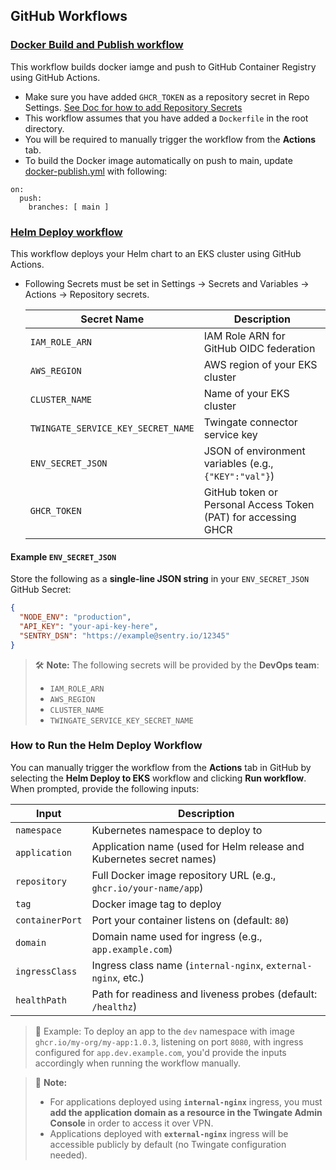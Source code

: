 ## GitHub Workflows

### [Docker Build and Publish workflow](.github/workflows/docker-publish.yml)

This workflow builds docker iamge and push to GitHub Container Registry using GitHub Actions.

- Make sure you have added `GHCR_TOKEN` as a repository secret in Repo Settings. [See Doc for how to add Repository Secrets](https://docs.github.com/en/actions/security-for-github-actions/security-guides/using-secrets-in-github-actions#creating-secrets-for-a-repository)
- This workflow assumes that you have added a `Dockerfile` in the root directory.
- You will be required to manually trigger the workflow from the **Actions** tab.
- To build the Docker image automatically on push to main, update [docker-publish.yml](.github/workflows/docker-publish.yml) with following:
```aiignore
on:
  push:
    branches: [ main ]
```

### [Helm Deploy workflow](.github/workflows/helm-deploy.yml)

This workflow deploys your Helm chart to an EKS cluster using GitHub Actions.

- Following Secrets must be set in Settings → Secrets and Variables → Actions → Repository secrets.

  | Secret Name                    | Description                                                       |
  |-------------------------------|-------------------------------------------------------------------|
  | `IAM_ROLE_ARN`                | IAM Role ARN for GitHub OIDC federation                          |
  | `AWS_REGION`                  | AWS region of your EKS cluster                                   |
  | `CLUSTER_NAME`                | Name of your EKS cluster                                         |
  | `TWINGATE_SERVICE_KEY_SECRET_NAME` | Twingate connector service key                             |
  | `ENV_SECRET_JSON`             | JSON of environment variables (e.g., `{"KEY":"val"}`)             |
  | `GHCR_TOKEN`                  | GitHub token or Personal Access Token (PAT) for accessing GHCR   |

#### Example `ENV_SECRET_JSON`

Store the following as a **single-line JSON string** in your `ENV_SECRET_JSON` GitHub Secret:

```json
{
  "NODE_ENV": "production",
  "API_KEY": "your-api-key-here",
  "SENTRY_DSN": "https://example@sentry.io/12345"
}
```

> 🛠️ **Note:** The following secrets will be provided by the **DevOps team**:
> - `IAM_ROLE_ARN`
> - `AWS_REGION`
> - `CLUSTER_NAME`
> - `TWINGATE_SERVICE_KEY_SECRET_NAME`

### How to Run the Helm Deploy Workflow

You can manually trigger the workflow from the **Actions** tab in GitHub by selecting the **Helm Deploy to EKS** workflow and clicking **Run workflow**. When prompted, provide the following inputs:

| Input           | Description                                                                 |
|----------------|-----------------------------------------------------------------------------|
| `namespace`     | Kubernetes namespace to deploy to                                           |
| `application`   | Application name (used for Helm release and Kubernetes secret names)       |
| `repository`    | Full Docker image repository URL (e.g., `ghcr.io/your-name/app`)           |
| `tag`           | Docker image tag to deploy                                                 |
| `containerPort` | Port your container listens on (default: `80`)                             |
| `domain`        | Domain name used for ingress (e.g., `app.example.com`)                     |
| `ingressClass`  | Ingress class name (`internal-nginx`, `external-nginx`, etc.)              |
| `healthPath`    | Path for readiness and liveness probes (default: `/healthz`)               |

> 📝 Example: To deploy an app to the `dev` namespace with image `ghcr.io/my-org/my-app:1.0.3`, listening on port `8080`, with ingress configured for `app.dev.example.com`, you'd provide the inputs accordingly when running the workflow manually.

> 📌 **Note:**
> - For applications deployed using **`internal-nginx`** ingress, you must **add the application domain as a resource in the Twingate Admin Console** in order to access it over VPN.
> - Applications deployed with **`external-nginx`** ingress will be accessible publicly by default (no Twingate configuration needed).